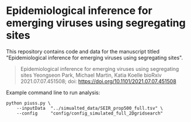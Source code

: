 # Epidemiological inference for emerging viruses using segregating sites

This repository contains code and data for the manuscript titled "Epidemiological inference for emerging viruses using segregating sites".

> Epidemiological inference for emerging viruses using segregating sites
Yeongseon Park, Michael Martin, Katia Koelle
bioRxiv 2021.07.07.451508; doi: https://doi.org/10.1101/2021.07.07.451508



Example command line to run analysis:
```
python piuss.py \
    --inputData  "../simualted_data/SEIR_prop500_full.tsv" \
    --config     "config/config_simulated_full_2Dgridsearch"
```


